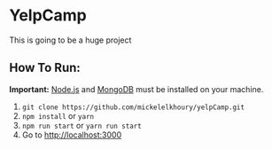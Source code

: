 # YelpCamp

This is going to be a huge project

## How To Run:
**Important:** [Node.js](https://nodejs.org/en/) and [MongoDB](https://docs.mongodb.com/guides/server/install/) must be installed on your machine.
1. `git clone https://github.com/mickelelkhoury/yelpCamp.git`
2. `npm install` or `yarn`
3. `npm run start` or `yarn run start`
4. Go to [http://localhost:3000](http://localhost:3000)
